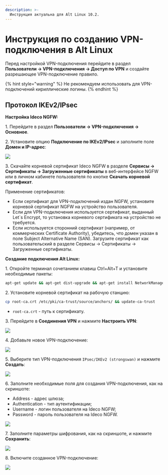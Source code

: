 ```yaml
---
description: >-
  Инструкция актуальна для Alt Linux 10.2.
---
```


# Инструкция по созданию VPN-подключения в Alt Linux

Перед настройкой VPN-подключения перейдите в раздел **Пользователи -> VPN-подключения -> Доступ по VPN** и создайте разрешающее VPN-подключение правило.

{% hint style="warning" %}
Не рекомендуем использовать для VPN-подключений кириллические логины.
{% endhint %}

## Протокол IKEv2/IPsec

**Настройка Ideco NGFW:**

1\. Перейдите в раздел **Пользователи -> VPN-подключения -> Основное**.

2\. Установите опцию **Подключение по IKEv2/IPsec** и заполните поле **Домен и IP-адрес**:

![](/.gitbook/assets/vpn-authorization8.png)

3\. Скачайте корневой сертификат Ideco NGFW в разделе **Сервисы -> Сертификаты -> Загруженные сертификаты** в веб-интерфейсе NGFW или в личном кабинете пользователя по кнопке **Скачать корневой сертификат**.

Применение сертификатов:

* Если сертификат для VPN-подключений издан NGFW, установите корневой сертификат NGFW на устройство пользователя.
* Если для VPN-подключения используется сертификат, выданный Let\`s Encrypt, то установка корневого сертификата на устройство не требуется.
* Если используется сторонний сертификат (например, от коммерческих Certificate Authority), убедитесь, что домен указан в поле Subject Alternative Name (SAN). Загрузите сертификат как пользовательский в разделе Сервисы -> Сертификаты -> Загруженные сертификаты.

**Cоздание подключения Alt Linux:**

1\. Откройте терминал сочетанием клавиш Ctrl+Alt+T и установите необходимые пакеты:

```bash
apt-get update && apt-get dist-upgrade && apt-get install NetworkManager-strongswan NetworkManager-strongswan-gnome strongswan strongswan-charon-nm strongswan-testing
```

2\. Установите корневой сертификат на рабочую станцию:

```bash
cp root-ca.crt /etc/pki/ca-trust/source/anchors/ && update-ca-trust
```

* `root-ca.crt` - путь к сертификату.

3\. Перейдите в **Соединения VPN** и нажмите **Настроить VPN**:

![](/.gitbook/assets/connection-for-alt-linux.png)

4\. Добавьте новое VPN-подключение:

![](/.gitbook/assets/connection-for-alt-linux1.png)

5\. Выберите тип VPN-подключения `IPsec/IKEv2 (strongswan)` и нажмите **Создать**:

![](/.gitbook/assets/connection-for-alt-linux2.png.png)

6\. Заполните необходимые поля для создания VPN-подключения, как на скриншоте:

* Address - адрес шлюза;
* Authentication - тип аутентификации;
* Username - логин пользователя на Ideco NGFW;
* Password - пароль пользователя на Ideco NGFW.

![](/.gitbook/assets/connection-for-alt-linux3.png.png)

7\. Заполните параметры шифрования, как на скриншоте, и нажмите **Сохранить**:

![](/.gitbook/assets/connection-for-alt-linux4.png.png)

8\. Включите созданное VPN-подключение:

![](/.gitbook/assets/connection-for-alt-linux5.png.png)

</details>